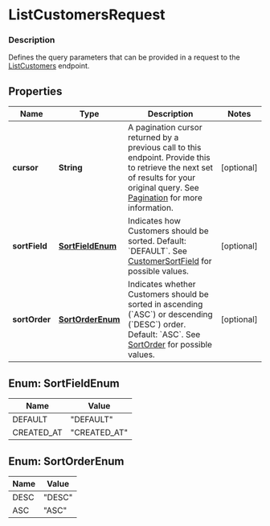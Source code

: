 
# ListCustomersRequest

### Description

Defines the query parameters that can be provided in a request to the [ListCustomers](#endpoint-listcustomers) endpoint.

## Properties
Name | Type | Description | Notes
------------ | ------------- | ------------- | -------------
**cursor** | **String** | A pagination cursor returned by a previous call to this endpoint. Provide this to retrieve the next set of results for your original query.  See [Pagination](/basics/api101/pagination) for more information. |  [optional]
**sortField** | [**SortFieldEnum**](#SortFieldEnum) | Indicates how Customers should be sorted. Default: &#x60;DEFAULT&#x60;. See [CustomerSortField](#type-customersortfield) for possible values. |  [optional]
**sortOrder** | [**SortOrderEnum**](#SortOrderEnum) | Indicates whether Customers should be sorted in ascending (&#x60;ASC&#x60;) or descending (&#x60;DESC&#x60;) order. Default: &#x60;ASC&#x60;. See [SortOrder](#type-sortorder) for possible values. |  [optional]


<a name="SortFieldEnum"></a>
## Enum: SortFieldEnum
Name | Value
---- | -----
DEFAULT | &quot;DEFAULT&quot;
CREATED_AT | &quot;CREATED_AT&quot;


<a name="SortOrderEnum"></a>
## Enum: SortOrderEnum
Name | Value
---- | -----
DESC | &quot;DESC&quot;
ASC | &quot;ASC&quot;



